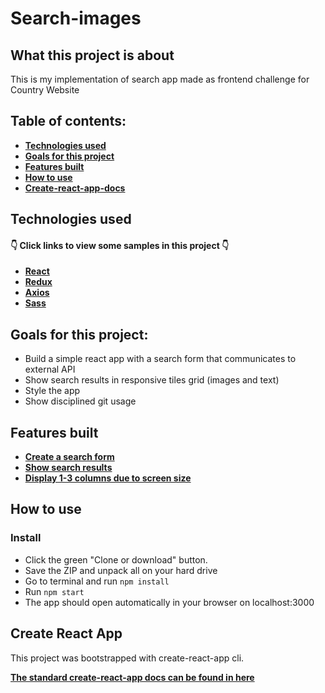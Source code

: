 # Search-images

## What this project is about
  This is my implementation of search app made as frontend challenge for Country Website

  ## Table of contents:


- **[Technologies used](#technologies-used)**
- **[Goals for this project](#goals-for-this-project)**
- **[Features built](#features-built)**
- **[How to use](#how-to-use)**
- **[Create-react-app-docs](#create-react-app)**

## Technologies used

#### 👇 Click links to view some samples in this project 👇

- **[React](./src/components/Form/FormContainer.js)**
- **[Redux](./src/reducers/images.js)**
- **[Axios](./src/actions/images.js)**
- **[Sass](./src/components/Tile/TileContainer.scss)**

## Goals for this project: 
- Build a simple react app with a search form that communicates to external API
- Show search results in responsive tiles grid (images and text)
- Style the app
- Show disciplined git usage

## Features built
- **[Create a search form ](./src/components/Form/FormContainer.js)**
- **[Show search results ](./src/components/Tile/TileContainer.js)**
- **[Display 1-3 columns due to screen size](./src/components/Tile/TileContainer.scss)**

## How to use
### Install
- Click the green "Clone or download" button.
- Save the ZIP and unpack all on your hard drive
- Go to terminal and run `npm install`
- Run `npm start`
- The app should open automatically in your browser on localhost:3000


## Create React App

This project was bootstrapped with create-react-app cli.

**[The standard create-react-app docs can be found in here](./create-react-app-docs.md)**